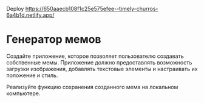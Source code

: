 Deploy https://650aaecb108f1c25e575efee--timely-churros-6a4b1d.netlify.app/  

# Генератор мемов 
Создайте приложение, которое позволяет пользователю создавать собственные мемы. Приложение должно предоставлять возможность загрузки изображения, добавлять текстовые элементы и настраивать их положение и стиль.  

Реализуйте функцию сохранения созданного мема на локальном компьютере.  
